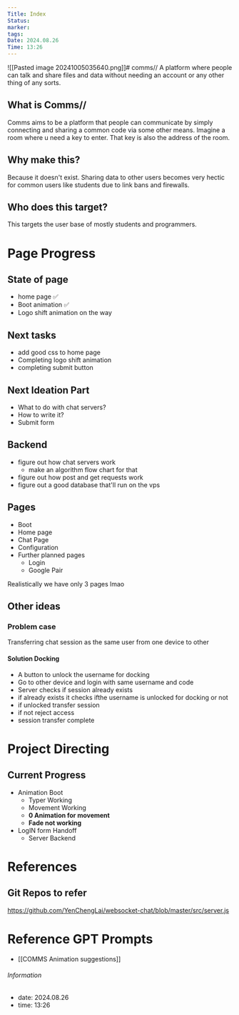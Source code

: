 ```yaml
---
Title: Index
Status: 
marker: 
tags: 
Date: 2024.08.26
Time: 13:26
---
```

![[Pasted image 20241005035640.png]]# comms//
A platform where people can talk and share files and data without needing an account or any other thing of any sorts.
## What is Comms//
Comms aims to be a platform that people can communicate by simply connecting and sharing a common code via some other means.
Imagine a room where u need a key to enter. That key is also the address of the room.

## Why make this?
Because it doesn't exist. Sharing data to other users becomes very hectic for common users like students due to link bans and firewalls.

## Who does this target?
This targets the user base of mostly students and programmers.

# Page Progress
## State of page
- home page :white_check_mark: 
- Boot animation :white_check_mark: 
- Logo shift animation on the way
## Next tasks
- add good css to home page
- Completing logo shift animation
- completing submit button 

## Next Ideation Part
- What to do with chat servers?
- How to write it?
- Submit form
## Backend
- figure out how chat servers work
	- make an algorithm flow chart for that
- figure out how post and get requests work
- figure out a good database that'll run on the vps

## Pages
- Boot
- Home page
- Chat Page
- Configuration
- Further planned pages
	 - Login
	 - Google Pair

Realistically we have only 3 pages lmao

## Other ideas
### Problem case
Transferring chat session as the same user from one device to other
#### Solution Docking
- A button to unlock the username for docking
- Go to other device and login with same username and code
 - Server checks if session already exists 
 - if already exists it checks ifthe username is unlocked for docking or not
 - if unlocked transfer session
 - if not reject access
- session transfer complete

# Project Directing
## Current Progress
- Animation Boot
	- Typer Working
	- Movement Working
	- **0 Animation for movement**
	- **Fade not working**
- LogIN form Handoff
	- Server Backend

# References
## Git Repos to refer
https://github.com/YenChengLai/websocket-chat/blob/master/src/server.js

# Reference GPT Prompts
- [[COMMS Animation suggestions]]
###### Information
- date: 2024.08.26
- time: 13:26